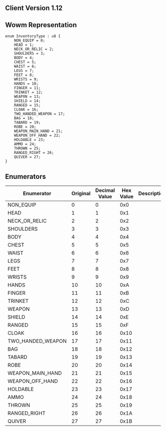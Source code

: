 ## Client Version 1.12

## Wowm Representation
```rust,ignore
enum InventoryType : u8 {
    NON_EQUIP = 0;    
    HEAD = 1;    
    NECK_OR_RELIC = 2;    
    SHOULDERS = 3;    
    BODY = 4;    
    CHEST = 5;    
    WAIST = 6;    
    LEGS = 7;    
    FEET = 8;    
    WRISTS = 9;    
    HANDS = 10;    
    FINGER = 11;    
    TRINKET = 12;    
    WEAPON = 13;    
    SHIELD = 14;    
    RANGED = 15;    
    CLOAK = 16;    
    TWO_HANDED_WEAPON = 17;    
    BAG = 18;    
    TABARD = 19;    
    ROBE = 20;    
    WEAPON_MAIN_HAND = 21;    
    WEAPON_OFF_HAND = 22;    
    HOLDABLE = 23;    
    AMMO = 24;    
    THROWN = 25;    
    RANGED_RIGHT = 26;    
    QUIVER = 27;    
}

```
## Enumerators
| Enumerator | Original | Decimal Value | Hex Value | Description | Comment |
| --------- | -------- | ------------- | --------- | ----------- | ------- |
| NON_EQUIP | 0 | 0 | 0x0 |  |  |
| HEAD | 1 | 1 | 0x1 |  |  |
| NECK_OR_RELIC | 2 | 2 | 0x2 |  |  |
| SHOULDERS | 3 | 3 | 0x3 |  |  |
| BODY | 4 | 4 | 0x4 |  |  |
| CHEST | 5 | 5 | 0x5 |  |  |
| WAIST | 6 | 6 | 0x6 |  |  |
| LEGS | 7 | 7 | 0x7 |  |  |
| FEET | 8 | 8 | 0x8 |  |  |
| WRISTS | 9 | 9 | 0x9 |  |  |
| HANDS | 10 | 10 | 0xA |  |  |
| FINGER | 11 | 11 | 0xB |  |  |
| TRINKET | 12 | 12 | 0xC |  |  |
| WEAPON | 13 | 13 | 0xD |  |  |
| SHIELD | 14 | 14 | 0xE |  |  |
| RANGED | 15 | 15 | 0xF |  |  |
| CLOAK | 16 | 16 | 0x10 |  |  |
| TWO_HANDED_WEAPON | 17 | 17 | 0x11 |  |  |
| BAG | 18 | 18 | 0x12 |  |  |
| TABARD | 19 | 19 | 0x13 |  |  |
| ROBE | 20 | 20 | 0x14 |  |  |
| WEAPON_MAIN_HAND | 21 | 21 | 0x15 |  |  |
| WEAPON_OFF_HAND | 22 | 22 | 0x16 |  |  |
| HOLDABLE | 23 | 23 | 0x17 |  |  |
| AMMO | 24 | 24 | 0x18 |  |  |
| THROWN | 25 | 25 | 0x19 |  |  |
| RANGED_RIGHT | 26 | 26 | 0x1A |  |  |
| QUIVER | 27 | 27 | 0x1B |  |  |
